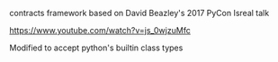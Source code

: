 contracts framework based on David Beazley's 2017 PyCon Isreal talk

https://www.youtube.com/watch?v=js_0wjzuMfc

Modified to accept python's builtin class types
